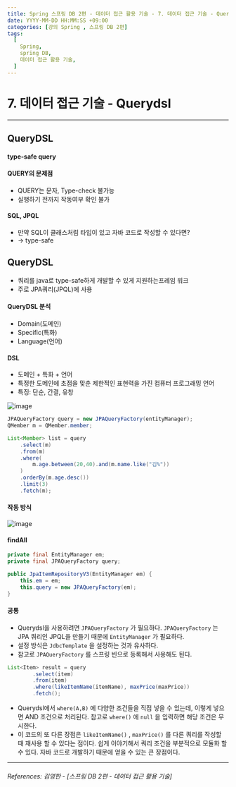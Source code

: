 ```yaml
---
title: Spring 스프링 DB 2편 - 데이터 접근 활용 기술 - 7. 데이터 접근 기술 - Querydsl
date: YYYY-MM-DD HH:MM:SS +09:00
categories: [강의 Spring , 스프링 DB 2편]
tags:
  [
    Spring,
    spring DB,
    데이터 접근 활용 기술,
  ]
---
```


# 7. 데이터 접근 기술 - Querydsl

----

## QueryDSL
#### type-safe query
 
#### QUERY의 문제점
* QUERY는 문자, Type-check 불가능
* 실행하기 전까지 작동여부 확인 불가

#### SQL, JPQL
* 만약 SQL이 클래스처럼 타입이 있고 자바 코드로 작성할 수 있다면?
* -> type-safe

## QueryDSL
- 쿼리를 java로 type-safe하게 개발할 수 있게 지원하는프레임 워크
- 주로 JPA쿼리(JPQL)에 사용

#### QueryDSL 분석
* Domain(도메인)
* Specific(특화)
* Language(언어)

#### DSL
* 도메인 + 특화 + 언어
* 특정한 도메인에 초점을 맞춘 제한적인 표현력을 가진 컴퓨터 프로그래밍 언어
* 특징: 단순, 간결, 유창

![image](https://github.com/tomy8964/CodingTestExercise/assets/103511161/b36f5511-e080-488f-8285-f0bcfb75a6d7)

```java
JPAQueryFactory query = new JPAQueryFactory(entityManager);
QMember m = QMember.member;

List<Member> list = query
    .select(m)
    .from(m)
    .where(
        m.age.between(20,40).and(m.name.like("김%"))
    )
    .orderBy(m.age.desc())
    .limit(3)
    .fetch(m);
```

#### 작동 방식
![image](https://github.com/tomy8964/CodingTestExercise/assets/103511161/7947551d-9ab3-475f-97f2-700edfbb1627)

#### findAll
```java
private final EntityManager em;
private final JPAQueryFactory query;

public JpaItemRepositoryV3(EntityManager em) {
    this.em = em;
    this.query = new JPAQueryFactory(em);
}
```
#### 공통
* Querydsl을 사용하려면 `JPAQueryFactory` 가 필요하다. `JPAQueryFactory` 는 JPA 쿼리인 JPQL을
만들기 때문에 `EntityManager` 가 필요하다.
* 설정 방식은 `JdbcTemplate` 을 설정하는 것과 유사하다. 
* 참고로 `JPAQueryFactory` 를 스프링 빈으로 등록해서 사용해도 된다.
```java
List<Item> result = query
        .select(item)
        .from(item)
        .where(likeItemName(itemName), maxPrice(maxPrice))
        .fetch();
```
* Querydsl에서 `where(A,B)` 에 다양한 조건들을 직접 넣을 수 있는데, 이렇게 넣으면 AND 조건으로
처리된다. 참고로 `where()` 에 `null` 을 입력하면 해당 조건은 무시한다.
* 이 코드의 또 다른 장점은 `likeItemName()` , `maxPrice()` 를 다른 쿼리를 작성할 때 재사용 할 수 있다는
점이다. 쉽게 이야기해서 쿼리 조건을 부분적으로 모듈화 할 수 있다. 자바 코드로 개발하기 때문에 얻을 수
있는 큰 장점이다.

----  

###### References: 김영한 - [스프링 DB 2편 - 데이터 접근 활용 기술]
